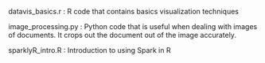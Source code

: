datavis_basics.r : R code that contains basics visualization techniques

image_processing.py : Python code that is useful when dealing with images of documents. It crops out the document out of the image accurately.

sparklyR_intro.R : Introduction to using Spark in R

